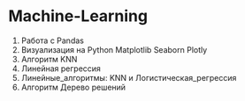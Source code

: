 # Machine-Learning

1. Работа с Pandas
2. Визуализация на Python Matplotlib Seaborn Plotly
3. Алгоритм KNN
4. Линейная регрессия
5. Линейные_алгоритмы: KNN и Логистическая_регрессия
6. Алгоритм Дерево решений
